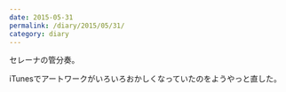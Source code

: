 ```yaml
---
date: 2015-05-31
permalink: /diary/2015/05/31/
category: diary
---
```


セレーナの管分奏。

iTunesでアートワークがいろいろおかしくなっていたのをようやっと直した。